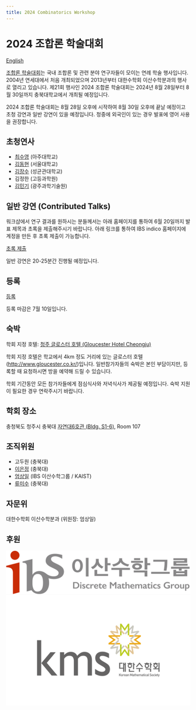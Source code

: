 ```yaml
---
title: 2024 Combinatorics Workshop
---
```

# 2024 조합론 학술대회 
[English](/en/)

[조합론 학술대회](https://www.combinatorics.kr/workshop/combinatorics-workshop)는 국내 조합론 및 관련 분야 연구자들이 모이는 연례 학술 행사입니다. 2004년 연세대에서 처음 개최되었으며 2013년부터 대한수학회 이산수학분과의 행사로 열리고 있습니다. 제21회 행사인 2024 조합론 학술대회는 2024년 8월 28일부터 8월 30일까지 충북대학교에서 개최될 예정입니다.

2024 조합론 학술대회는 8월 28일 오후에 시작하여 8월 30일 오후에 끝날 예정이고 초청 강연과 일반 강연이 있을 예정입니다. 
청중에 외국인이 있는 경우 발표에 영어 사용을 권장합니다.

## 초청연사 

- [최수영](http://acmi.ajou.ac.kr/~schoi/) (아주대학교)
- [김동현](https://donghyunkim8.wixsite.com/dhkim) (서울대학교)
- [김장수](https://jangsookim.github.io/) (성균관대학교)
- 김정한 (고등과학원)
- [김민기](https://sites.google.com/view/minkikim/home) (광주과학기술원)

## 일반 강연 (Contributed Talks)

워크샵에서 연구 결과를 원하시는 분들께서는 아래 홈페이지를 통하여 6월 20일까지 발표 제목과 초록을 제출해주시기 바랍니다.
아래 링크를 통하여 IBS indico 홈페이지에 계정을 만든 후 초록 제출이 가능합니다.

[초록 제출](https://indico.ibs.re.kr/event/650/abstracts/)

일반 강연은 20-25분간 진행될 예정입니다. 


## 등록 

[등록](https://indico.ibs.re.kr/event/650/registrations/)

등록 마감은 7월 10일입니다.

## 숙박 

학회 지정 호텔: [청주 글로스터 호텔 (Gloucester Hotel Cheongju)](http://www.gloucester.co.kr/)

학회 지정 호텔은 학교에서 4km 정도 거리에 있는 글로스터 호텔(http://www.gloucester.co.kr/)입니다. 일반참가자들의 숙박은 본인 부담이지만, 등록할 때 요청하시면 방을 예약해 드릴 수 있습니다.

학회 기간동안 모든 참가자들에게 점심식사와 저녁식사가 제공될 예정입니다. 숙박 지원이 필요한 경우 연락주시기 바랍니다. 

## 학회 장소 

충청북도 청주시 충북대 [자연대6호관 (Bldg. S1-6)](https://place.map.kakao.com/1879408486), Room 107


## 조직위원 
- 고두원 (충북대)
- [이은정](https://sites.google.com/view/eunjeonglee/) (충북대)
- [엄상일](https://dimag.ibs.re.kr/home/sangil/) (IBS 이산수학그룹 / KAIST)
- [류미수](https://meesue.github.io/) (충북대)

## 자문위

대한수학회 이산수학분과 (위원장: 엄상일)

## 후원 

<div id="logo"><a href="https://dimag.ibs.re.kr/"><img src="/assets/dimag.png" alt="IBS 이산수학그룹" /></a> <a href="https://www.kms.or.kr/"><img src="/assets/kms.png" alt="대한수학회" /></a></div>

